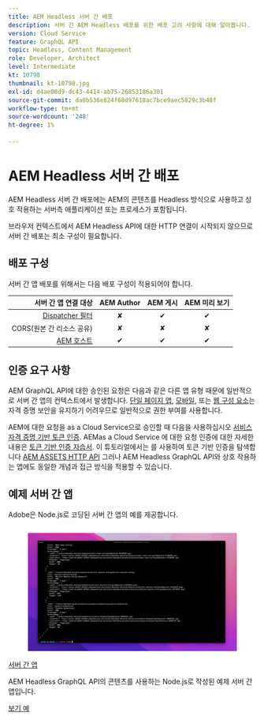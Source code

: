 ```yaml
---
title: AEM Headless 서버 간 배포
description: 서버 간 AEM Headless 배포를 위한 배포 고려 사항에 대해 알아봅니다.
version: Cloud Service
feature: GraphQL API
topic: Headless, Content Management
role: Developer, Architect
level: Intermediate
kt: 10798
thumbnail: kt-10798.jpg
exl-id: d4ae08d9-dc43-4414-ab75-26853186a301
source-git-commit: da0b536e824f68d97618ac7bce9aec5829c3b48f
workflow-type: tm+mt
source-wordcount: '248'
ht-degree: 1%

---
```


# AEM Headless 서버 간 배포

AEM Headless 서버 간 배포에는 AEM의 콘텐츠를 Headless 방식으로 사용하고 상호 작용하는 서버측 애플리케이션 또는 프로세스가 포함됩니다.

브라우저 컨텍스트에서 AEM Headless API에 대한 HTTP 연결이 시작되지 않으므로 서버 간 배포는 최소 구성이 필요합니다.

## 배포 구성

서버 간 앱 배포를 위해서는 다음 배포 구성이 적용되어야 합니다.

| 서버 간 앱 연결 대상 | AEM Author | AEM 게시 | AEM 미리 보기 |
|---------------------------------------------------------------:|:----------:|:-----------:|:-----------:|
| [Dispatcher 필터](./configurations/dispatcher-filters.md) | ✘ | ✔ | ✔ |
| CORS(원본 간 리소스 공유) | ✘ | ✘ | ✘ |
| [AEM 호스트](./configurations/aem-hosts.md) | ✔ | ✔ | ✔ |

## 인증 요구 사항

AEM GraphQL API에 대한 승인된 요청은 다음과 같은 다른 앱 유형 때문에 일반적으로 서버 간 앱의 컨텍스트에서 발생합니다. [단일 페이지 앱](./spa.md), [모바일](./mobile.md), 또는 [웹 구성 요소](./web-component.md)는 자격 증명 보안을 유지하기 어려우므로 일반적으로 권한 부여를 사용합니다.

AEM에 대한 요청을 as a Cloud Service으로 승인할 때 다음을 사용하십시오 [서비스 자격 증명 기반 토큰 인증](https://experienceleague.adobe.com/docs/experience-manager-cloud-service/content/implementing/developing/generating-access-tokens-for-server-side-apis.html). AEMas a Cloud Service 에 대한 요청 인증에 대한 자세한 내용은 [토큰 기반 인증 자습서](https://experienceleague.adobe.com/docs/experience-manager-learn/getting-started-with-aem-headless/authentication/overview.html). 이 튜토리얼에서는 를 사용하여 토큰 기반 인증을 탐색합니다 [AEM ASSETS HTTP API](https://experienceleague.adobe.com/docs/experience-manager-cloud-service/content/assets/admin/mac-api-assets.html) 그러나 AEM Headless GraphQL API와 상호 작용하는 앱에도 동일한 개념과 접근 방식을 적용할 수 있습니다.

## 예제 서버 간 앱

Adobe은 Node.js로 코딩된 서버 간 앱의 예를 제공합니다.

<div class="columns is-multiline">
    <!-- Server-to-server app -->
    <div class="column is-half-tablet is-half-desktop is-one-third-widescreen" aria-label="Server-to-server app" tabindex="0">
       <div class="card">
           <div class="card-image">
               <figure class="image is-16by9">
                   <a href="../example-apps/server-to-server-app.md" title="서버 간 앱" tabindex="-1">
                       <img class="is-bordered-r-small" src="../example-apps/assets/server-to-server-app/server-to-server-card.png" alt="서버 간 앱">
                   </a>
               </figure>
           </div>
           <div class="card-content is-padded-small">
               <div class="content">
                   <p class="headline is-size-6 has-text-weight-bold"><a href="../example-apps/server-to-server-app.md" title="서버 간 앱">서버 간 앱</a></p>
                   <p class="is-size-6">AEM Headless GraphQL API의 콘텐츠를 사용하는 Node.js로 작성된 예제 서버 간 앱입니다.</p>
                   <a href="../example-apps/server-to-server-app.md" class="spectrum-Button spectrum-Button--outline spectrum-Button--primary spectrum-Button--sizeM">
                       <span class="spectrum-Button-label has-no-wrap has-text-weight-bold">보기 예</span>
                   </a>
               </div>
           </div>
       </div>
    </div>
</div>
